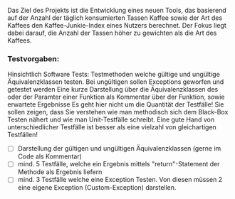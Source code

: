 Das Ziel des Projekts ist die Entwicklung eines neuen Tools, das basierend auf der Anzahl der täglich konsumierten Tassen Kaffee sowie der Art des Kaffees den Kaffee-Junkie-Index eines Nutzers berechnet. Der Fokus liegt dabei darauf, die Anzahl der Tassen höher zu gewichten als die Art des Kaffees.

### Testvorgaben:
Hinsichtlich Software Tests:
Testmethoden welche gültige und ungültige Äquivalenzklassen testen. Bei ungültigen sollen Exceptions geworfen und getestet werden
Eine kurze Darstellung über die Äquivalenzklassen des oder der Paramter einer Funktion als Kommentar über der Funktion, sowie erwartete Ergebnisse
Es geht hier nicht um die Quantität der Testfälle! Sie sollen zeigen, dass Sie verstehen wie man methodisch sich dem Black-Box Testen nähert und wie man Unit-Testfälle schreibt. Eine gute Hand von unterschiedlicher Testfälle ist besser als eine vielzahl von gleichartigen Testfällen!

-[ ] Darstellung der gültigen und ungültigen Äquivalenzklassen (gerne im Code als Kommentar)
-[ ] mind. 5 Testfälle, welche ein Ergebnis mittels "return"-Statement der Methode als Ergebnis liefern
-[ ] mind. 3 Testfälle welche eine Exception Testen. Von diesen müssen 2 eine eigene Exception (Custom-Exception) darstellen.